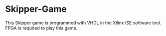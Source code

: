 # Skipper-Game

This Skipper game is programmed with VHDL in the Xilinx ISE software tool. <br>
FPGA is required to play this game.

